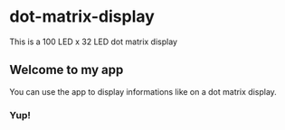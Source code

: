 # dot-matrix-display

This is a 100 LED x 32 LED dot matrix display

## Welcome to my app

You can use the app to display informations like on a dot matrix display.

### Yup!
